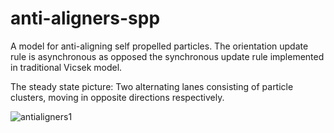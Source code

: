 # anti-aligners-spp
A model for anti-aligning self propelled particles. 
The orientation update rule is asynchronous as opposed the synchronous update rule implemented in traditional Vicsek model.

The steady state picture:
  Two alternating lanes consisting of particle clusters, moving in opposite directions respectively.
  
 
![antialigners1](https://user-images.githubusercontent.com/103419553/211003772-ab60ea33-4187-4a5c-b5b1-b95af355f438.png)
